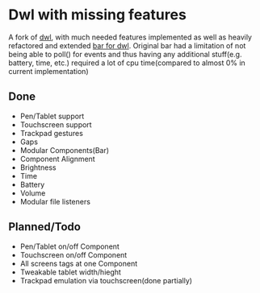 # Dwl with missing features
A fork of [dwl](https://codeberg.org/dwl/dwl), with much needed features implemented as well as heavily refactored and extended [bar for dwl](https://sr.ht/~raphi/somebar/). Original bar had a limitation of not being able to poll() for events and thus having any additional stuff(e.g. battery, time, etc.) required a lot of cpu time(compared to almost 0% in current implementation)
## Done
- Pen/Tablet support
- Touchscreen support
- Trackpad gestures
- Gaps
- Modular Components(Bar)
- Component Alignment
- Brightness
- Time
- Battery
- Volume
- Modular file listeners
## Planned/Todo
- Pen/Tablet on/off Component
- Touchscreen on/off Component
- All screens tags at one Component
- Tweakable tablet width/hieght
- Trackpad emulation via touchscreen(done partially)
